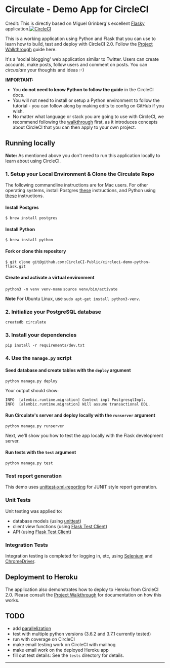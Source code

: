 # Circulate - Demo App for CircleCI

Credit: This is directly based on Miguel Grinberg's excellent [Flasky](https://github.com/miguelgrinberg/flasky) application.[![CircleCI](https://circleci.com/gh/CircleCI-Public/circleci-demo-python-flask.svg?style=svg&circle-token=6715e4f37e6b8cee04ea7f1812ac00fb135199f9)](https://circleci.com/gh/CircleCI-Public/circleci-demo-python-flask/) 

This is a working application using Python and Flask that you can use to learn how to build, test and deploy with CircleCI 2.0. Follow the [Project Walkthrough](https://circleci.com/docs/2.0/project-walkthrough/) guide here.

It's a 'social blogging' web application similar to Twitter. Users can create accounts, make posts, follow users and comment on posts. You can *circualate* your thoughts and ideas :-)

**IMPORTANT:**

- You **do not need to know Python to follow the guide** in the CircleCI docs.
- You will not need to install or setup a Python environment to follow the tutorial - you can follow along by making edits to config on GitHub if you wish.
- No matter what language or stack you are going to use with CircleCI, we recommend following the [walkthrough](https://circleci.com/docs/2.0/project-walkthrough/) first, as it introduces concepts about CircleCI that you can then apply to your own project.

## Running locally
**Note:** As mentioned above you don't need to run this application locally to learn about using CircleCI.

### 1. Setup your Local Environment & Clone the Circulate Repo

The following commandline instructions are for Mac users. For other operating systems, install Postgres [these](https://www.postgresql.org/download/) instructions, and Python using [these](https://www.python.org/downloads/) instructions.

#### Install Postgres
`$ brew install postgres`

#### Install Python
`$ brew install python`

#### Fork or clone this repository
`$ git clone git@github.com:CircleCI-Public/circleci-demo-python-flask.git`

#### Create and activate a virtual environment

`python3 -m venv venv-name`
`source venv/bin/activate`

**Note** For Ubuntu Linux, use `sudo apt-get install python3-venv`. 

### 2. Initialize your PostgreSQL database
`createdb circulate`

### 3. Install your dependencies
`pip install -r requirements/dev.txt`

### 4. Use the `manage.py` script

#### Seed database and create tables with the `deploy` argument
```
python manage.py deploy
```
Your output should show:
```
INFO  [alembic.runtime.migration] Context impl PostgresqlImpl.
INFO  [alembic.runtime.migration] Will assume transactional DDL.
```

#### Run Circulate's server and deploy locally with the `runserver` argument
`python manage.py runserver`

Next, we'll show you how to test the app locally with the Flask development server.

#### Run tests with the `test` argument
```python manage.py test```

### Test report generation
This demo uses [unittest-xml-reporting](https://github.com/xmlrunner/unittest-xml-reporting) for JUNIT style report generation.

### Unit Tests
Unit testing was applied to:
- database models (using [unittest](https://docs.python.org/3.7/library/unittest.html))
- client view functions (using [Flask Test Client](http://flask.pocoo.org/docs/1.0/testing/))
- API (using [Flask Test Client](http://flask.pocoo.org/docs/1.0/testing/))

### Integration Tests

Integration testing is completed for logging in, etc, using [Selenium](https://www.seleniumhq.org/) and [ChromeDriver](http://chromedriver.chromium.org/).

## Deployment to Heroku

The application also demonstrates how to deploy to Heroku from CircleCI 2.0. Please consult the [Project Walkthrough](https://circleci.com/docs/2.0/project-walkthrough/) for documentation on how this works.

## TODO

- add [parallelization](https://circleci.com/docs/2.0/parallelism-faster-jobs/)
- test with multiple python versions (3.6.2 and 3.7.1 currently tested)
- run with coverage on CircleCI
- make email testing work on CircleCI with mailhog
- make email work on the deployed Heroku app
- fill out test details: See the `tests` directory for details.

---
